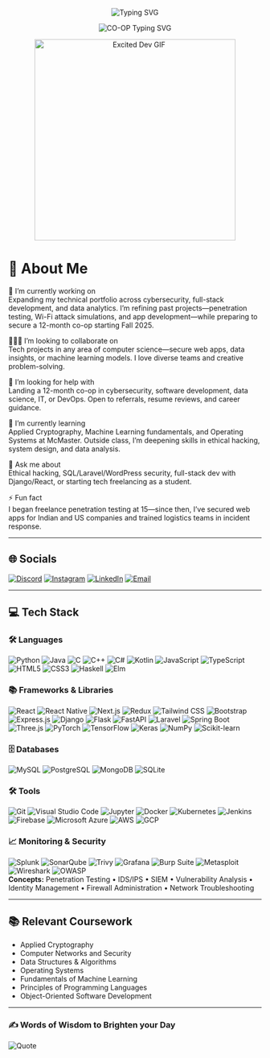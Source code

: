 <!-- Typing effect -->
<p align="center">
  <img src="https://readme-typing-svg.demolab.com?font=Fira+Code&size=24&pause=1000&color=F7F7F7&center=true&vCenter=true&width=1000&lines=Hi+there!+I'm+Aarohan+Batra;3rd+Year+Computer+Science+CO-OP+Student+@+McMaster;Cybersecurity+%7C+Software+Dev+%7C+Data+Analytics" alt="Typing SVG" />
</p>

<!-- CO-OP line-->
<p align="center">
  <img src="https://readme-typing-svg.demolab.com?font=Fira+Code&size=24&pause=1000&color=FF0000&center=true&vCenter=true&width=1000&lines=Seeking+12-month+CO-OP+starting+Fall+2025&repeat=false" alt="CO-OP Typing SVG" />
</p>


<!-- GIF That Sums Me Up Best -->
<p align="center">
  <img src="https://i.imgflip.com/57nbu4.gif" width="400" alt="Excited Dev GIF"/>
</p>

# 💫 About Me  
🔭 I’m currently working on  
Expanding my technical portfolio across cybersecurity, full-stack development, and data analytics. I’m refining past projects—penetration testing, Wi-Fi attack simulations, and app development—while preparing to secure a 12-month co-op starting Fall 2025.

🧑‍🤝‍🧑 I’m looking to collaborate on  
Tech projects in any area of computer science—secure web apps, data insights, or machine learning models. I love diverse teams and creative problem-solving.

🤝 I’m looking for help with  
Landing a 12-month co-op in cybersecurity, software development, data science, IT, or DevOps. Open to referrals, resume reviews, and career guidance.

🌱 I’m currently learning  
Applied Cryptography, Machine Learning fundamentals, and Operating Systems at McMaster. Outside class, I’m deepening skills in ethical hacking, system design, and data analysis.

💬 Ask me about  
Ethical hacking, SQL/Laravel/WordPress security, full-stack dev with Django/React, or starting tech freelancing as a student.

⚡ Fun fact  
I began freelance penetration testing at 15—since then, I’ve secured web apps for Indian and US companies and trained logistics teams in incident response.

---

## 🌐 Socials  
[![Discord](https://img.shields.io/badge/Discord-%237289DA.svg?logo=discord&logoColor=white)](https://discord.gg/zenith1007)  [![Instagram](https://img.shields.io/badge/Instagram-%23E4405F.svg?logo=instagram&logoColor=white)](https://instagram.com/aarohanbatra)  [![LinkedIn](https://img.shields.io/badge/LinkedIn-%230077B5.svg?logo=linkedin&logoColor=white)](https://linkedin.com/in/aarohan-batra)  [![Email](https://img.shields.io/badge/Email-D14836?logo=gmail&logoColor=white)](mailto:batraa11@mcmaster.ca)  

---

## 💻 Tech Stack

### 🛠️ Languages  
![Python](https://img.shields.io/badge/python-%2314354C.svg?style=flat-square&logo=python&logoColor=white) ![Java](https://img.shields.io/badge/java-%23ED8B00.svg?style=flat-square&logo=openjdk&logoColor=white) ![C](https://img.shields.io/badge/C-00599C?style=flat-square&logo=c&logoColor=white) ![C++](https://img.shields.io/badge/C%2B%2B-%2300599C.svg?style=flat-square&logo=c%2B%2B&logoColor=white) ![C#](https://custom-icon-badges.demolab.com/badge/C%23-239120?logo=csharp&logoColor=white) ![Kotlin](https://img.shields.io/badge/kotlin-%237F52FF.svg?style=flat-square&logo=kotlin&logoColor=white)  ![JavaScript](https://img.shields.io/badge/javascript-%23323330.svg?style=flat-square&logo=javascript&logoColor=%23F7DF1E) ![TypeScript](https://img.shields.io/badge/typescript-%23007ACC.svg?style=flat-square&logo=typescript&logoColor=white) ![HTML5](https://img.shields.io/badge/html5-%23E34F26.svg?style=flat-square&logo=html5&logoColor=white) ![CSS3](https://img.shields.io/badge/css3-%231572B6.svg?style=flat-square&logo=css3&logoColor=white) ![Haskell](https://img.shields.io/badge/Haskell-5e5086?style=flat-square&logo=haskell&logoColor=white) ![Elm](https://img.shields.io/badge/Elm-60B5CC?style=flat-square&logo=elm&logoColor=white)

### 📚 Frameworks & Libraries  
![React](https://img.shields.io/badge/react-%2320232a.svg?style=flat-square&logo=react&logoColor=%2361DAFB) ![React Native](https://img.shields.io/badge/react--native-%2320232a.svg?style=flat-square&logo=react&logoColor=%2361DAFB) ![Next.js](https://img.shields.io/badge/Next-black?style=flat-square&logo=next.js&logoColor=white) ![Redux](https://img.shields.io/badge/redux-%23593d88.svg?style=flat-square&logo=redux&logoColor=white) ![Tailwind CSS](https://img.shields.io/badge/tailwindcss-%2338B2AC.svg?style=flat-square&logo=tailwind-css&logoColor=white) ![Bootstrap](https://img.shields.io/badge/bootstrap-%23563D7C.svg?style=flat-square&logo=bootstrap&logoColor=white)  ![Express.js](https://img.shields.io/badge/express.js-%23404d59.svg?style=flat-square&logo=express&logoColor=%2361DAFB) ![Django](https://img.shields.io/badge/django-%23092E20.svg?style=flat-square&logo=django&logoColor=white) ![Flask](https://img.shields.io/badge/flask-%23000.svg?style=flat-square&logo=flask&logoColor=white) ![FastAPI](https://img.shields.io/badge/fastapi-%2300C7B7.svg?style=flat-square&logo=fastapi&logoColor=white) ![Laravel](https://img.shields.io/badge/laravel-%23FF2D20.svg?style=flat-square&logo=laravel&logoColor=white) ![Spring Boot](https://img.shields.io/badge/springboot-%236DB33F.svg?style=flat-square&logo=spring-boot&logoColor=white)  ![Three.js](https://img.shields.io/badge/three.js-black?style=flat-square&logo=three.js&logoColor=white) ![PyTorch](https://img.shields.io/badge/pytorch-%23EE4C2C.svg?style=flat-square&logo=pytorch&logoColor=white) ![TensorFlow](https://img.shields.io/badge/TensorFlow-%23FF6F00.svg?style=flat-square&logo=TensorFlow&logoColor=white) ![Keras](https://img.shields.io/badge/Keras-%23D00000.svg?style=flat-square&logo=keras&logoColor=white) ![NumPy](https://img.shields.io/badge/numpy-%23013243.svg?style=flat-square&logo=numpy&logoColor=white) ![Scikit-learn](https://img.shields.io/badge/scikit--learn-%23F7931E.svg?style=flat-square&logo=scikit-learn&logoColor=white)

### 🗄️ Databases  
![MySQL](https://img.shields.io/badge/mysql-%2300f.svg?style=flat-square&logo=mysql&logoColor=white) ![PostgreSQL](https://img.shields.io/badge/postgresql-%23316192.svg?style=flat-square&logo=postgresql&logoColor=white) ![MongoDB](https://img.shields.io/badge/mongodb-%234ea94b.svg?style=flat-square&logo=mongodb&logoColor=white) ![SQLite](https://img.shields.io/badge/sqlite-%2307405e.svg?style=flat-square&logo=sqlite&logoColor=white)

### 🛠️ Tools  
![Git](https://img.shields.io/badge/git-%23F05033.svg?style=flat-square&logo=git&logoColor=white) ![Visual Studio Code](https://custom-icon-badges.demolab.com/badge/Visual%20Studio%20Code-007ACC?logo=vsc&logoColor=white) ![Jupyter](https://img.shields.io/badge/Jupyter-%23F37626.svg?style=flat-square&logo=jupyter&logoColor=white) ![Docker](https://img.shields.io/badge/docker-%232496ED.svg?style=flat-square&logo=docker&logoColor=white) ![Kubernetes](https://img.shields.io/badge/kubernetes-%23326ce5.svg?style=flat-square&logo=kubernetes&logoColor=white)  ![Jenkins](https://img.shields.io/badge/jenkins-%232C5263.svg?style=flat-square&logo=jenkins&logoColor=white) ![Firebase](https://img.shields.io/badge/firebase-%23039BE5.svg?style=flat-square&logo=firebase&logoColor=white) ![Microsoft Azure](https://custom-icon-badges.demolab.com/badge/Microsoft%20Azure-0089D6?logo=msazure&logoColor=white) ![AWS](https://img.shields.io/badge/AWS-%23FF9900.svg?logo=amazon-web-services&logoColor=white) ![GCP](https://img.shields.io/badge/gcp-%234285F4.svg?style=flat-square&logo=googlecloud&logoColor=white)

### 📈 Monitoring & Security  
![Splunk](https://img.shields.io/badge/splunk-%23000000.svg?style=flat-square&logo=splunk&logoColor=white) ![SonarQube](https://img.shields.io/badge/sonarqube-%2300B0FF.svg?style=flat-square&logo=sonarqube&logoColor=white) ![Trivy](https://img.shields.io/badge/Trivy-%231871FF.svg?style=flat-square&logo=Trivy&logoColor=white) ![Grafana](https://img.shields.io/badge/Grafana-%23F46800.svg?style=flat-square&logo=Grafana&logoColor=white) ![Burp Suite](https://img.shields.io/badge/burp_suite-%23f68d2e.svg?style=flat-square&logo=portswigger&logoColor=white) ![Metasploit](https://img.shields.io/badge/metasploit-%2300B0FF.svg?style=flat-square&logo=metasploit&logoColor=white) ![Wireshark](https://img.shields.io/badge/wireshark-1679A7?style=flat-square&logo=wireshark&logoColor=white) ![OWASP](https://img.shields.io/badge/OWASP-%23CC333F.svg?style=flat-square&logo=OWASP&logoColor=white)  
**Concepts:** Penetration Testing • IDS/IPS • SIEM • Vulnerability Analysis • Identity Management • Firewall Administration • Network Troubleshooting  

---

## 📚 Relevant Coursework  
- Applied Cryptography  
- Computer Networks and Security  
- Data Structures & Algorithms  
- Operating Systems  
- Fundamentals of Machine Learning  
- Principles of Programming Languages  
- Object-Oriented Software Development  

---

### ✍️ Words of Wisdom to Brighten your Day  
![Quote](https://github-readme-quotes-bay.vercel.app/quote?quotesUrl=https://raw.githubusercontent.com/batraa11/batraa11/main/quotes.json&theme=dark&animation=grow_out_in)


